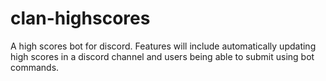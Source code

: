 # clan-highscores
A high scores bot for discord. Features will include automatically updating high scores in a discord channel and users being able to submit using bot commands.
